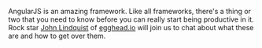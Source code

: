 AngularJS is an amazing framework. Like all frameworks, there's a thing or two that you need to know before you can
really start being productive in it. Rock star [John Lindquist](https://twitter.com/johnlindquist) of
[egghead.io](https://egghead.io/) will join us to chat about what these are and how to get over them.

